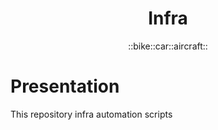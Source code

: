 <h1 align="center">Infra</h1>
<div align="center">
  ::bike::car::aircraft::
</div>

# Presentation 



This repository
infra automation scripts

